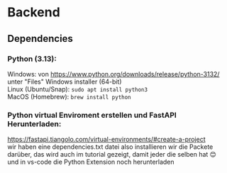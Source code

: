 # Backend
## Dependencies <br>
### Python (3.13):
Windows: von https://www.python.org/downloads/release/python-3132/ unter "Files" Windows installer (64-bit) <br>
Linux (Ubuntu/Snap): ``sudo apt install python3`` <br>
MacOS (Homebrew): ``brew install python`` <br>
### Python virtual Enviroment erstellen und FastAPI Herunterladen: 
https://fastapi.tiangolo.com/virtual-environments/#create-a-project <br>
wir haben eine dependencies.txt datei also installieren wir die Packete darüber, das wird auch im tutorial gezeigt, damit jeder die selben hat 😊 <br>
und in vs-code die Python Extension noch herunterladen
